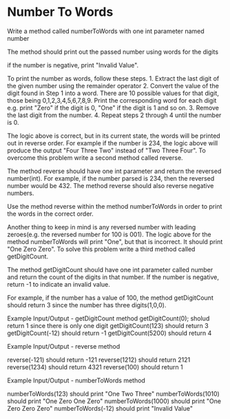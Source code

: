 # Number To Words

Write a method called numberToWords with one int parameter named number

The method should print out the passed number using words for the digits

if the number is negative, print "Invalid Value".

To print the number as words, follow these steps.
    1. Extract the last digit of the given number using the remainder operator
    2. Convert the value of the digit found in Step 1 into a word.  There are 10 possible values for
    that digit, those being 0,1,2,3,4,5,6,7,8,9.  Print the corresponding word for each digit
    e.g. print "Zero" if the digit is 0, "One" if the digit is 1 and so on.
    3. Remove the last digit from the number.
    4. Repeat steps 2 through 4 until the number is 0.

The logic above is correct, but in its current state, the words will be printed out in reverse order.  For example
if the number is 234, the logic above will produce the output "Four Three Two" instead of "Two Three Four".  To overcome
this problem write a second method called reverse.

The method reverse should have one int parameter and return the reversed number(int).
For example, if the number parsed is 234, then the reversed number would be 432.  The method reverse
should also reverse negative numbers.

Use the method reverse within the method numberToWords in order to print the words in the 
correct order.

Another thing to keep in mind is any reversed number with leading zeroes(e.g. the reversed number for 100 is 001).  The 
logic above for the method numberToWords will print "One", but that is incorrect.  It should print "One Zero Zero".  To 
solve this problem write a third method called getDigitCount.

The method getDigitCount should have one int parameter called number and return the
count of the digits in that number.  If the number is negative, return -1 to indicate
an invalid value.

For example, if the number has a value of 100, the method getDigitCount should return 3 since the number has
three digits(1,0,0).

Example Input/Output - getDigitCount method
getDigitCount(0); sholud return 1 since there is only one digit
getDigitCount(123) should return 3
getDigitCount(-12) should return -1
getDigitCount(5200) should return 4

Example Input/Output - reverse method

reverse(-121) should return -121
reverse(1212) should return 2121
reverse(1234) should return 4321
reverse(100) should return 1

Example Input/Output - numberToWords method

numberToWords(123) should print "One Two Three"
numberToWords(1010) should print "One Zero One Zero"
numberToWords(1000) should print "One Zero Zero Zero"
numberToWords(-12) should print "Invalid Value"
